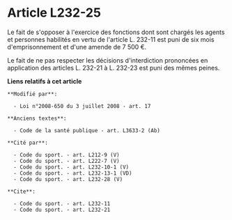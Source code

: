# Article L232-25

Le fait de s'opposer à l'exercice des fonctions dont sont chargés les agents et personnes habilités en vertu de l'article L.
232-11 est puni de six mois d'emprisonnement et d'une amende de 7 500 €. 

Le fait de ne pas respecter les décisions d'interdiction prononcées en application des articles L. 232-21 à L. 232-23 est
puni des mêmes peines.

**Liens relatifs à cet article**

	**Modifié par**:

	  - Loi n°2008-650 du 3 juillet 2008 - art. 17

	**Anciens textes**:

	  - Code de la santé publique - art. L3633-2 (Ab)

	**Cité par**:

	  - Code du sport. - art. L212-9 (V)
	  - Code du sport. - art. L222-7 (V)
	  - Code du sport. - art. L232-10-1 (V)
	  - Code du sport. - art. L232-13-1 (VD)
	  - Code du sport. - art. L232-28 (V)

	**Cite**:

	  - Code du sport. - art. L232-11
	  - Code du sport. - art. L232-21
